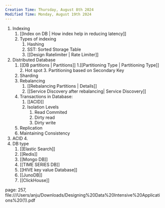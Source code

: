 ```yaml
---
Creation Time: Thursday, August 8th 2024
Modified Time: Monday, August 19th 2024
---
```


1. Indexing
	1. [[Index on DB | How index help in reducing latency]]
	2. Types of indexing
		1. Hashing
		2. SST: Sorted Storage Table
		3. [[Design Ratelimiter | Rate Limiter]]
2. Distributed Database
	1. [[DB partitions | Partitions]]
		1.[[Partitioning Type | Partitioning Type]] 
		2. Hot spot
		3. Partitioning based on Secondary Key
	1. Sharding
	2. Rebalancing
		1. [[Rebalancing Partitions | Details]]
		2. [[Service Discovery after rebalancing| Service Discovery]]
	3. Transactions in Database:
		1. [[ACID]]
		2. Isolation Levels
			1. Read Commited
			2. Dirty read
			3. Dirty write
	4. Replication
	5. Maintaining Consistency
3. ACID
	4. 
4. DB type
	1. [[Elastic Search]]
	2. [[Redis]]
	3. [[Mongo DB]]
	4. [[TIME SERIES DB]]
	5. [[HIVE key value Database]]
	6. [[JunoDB]]
	7. [[ClickHouse]]


page: 257,
file:///Users/anju/Downloads/Designing%20Data%20Intensive%20Applications%20(1).pdf
